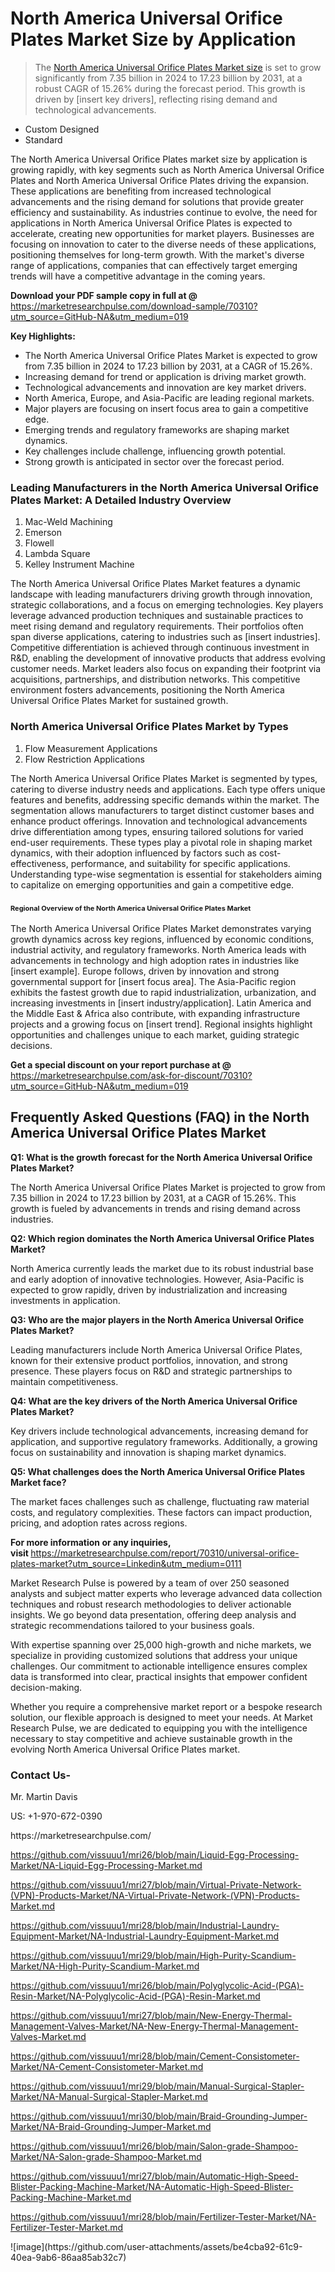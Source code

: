 <h1>North America Universal Orifice Plates Market&nbsp;Size by Application</h1><blockquote><p>The <a href="https://marketresearchpulse.com/download-sample/70310?utm_source=GitHub-NA&amp;utm_medium=019">North America Universal Orifice Plates Market size</a> is set to grow significantly from 7.35 billion in 2024 to 17.23 billion by 2031, at a robust CAGR of 15.26% during the forecast period. This growth is driven by [insert key drivers], reflecting rising demand and technological advancements.</p></blockquote><ul><li>Custom Designed<li> Standard</li></ul><p>The North America Universal Orifice Plates market size by application is growing rapidly, with key segments such as North America Universal Orifice Plates and North America Universal Orifice Plates driving the expansion. These applications are benefiting from increased technological advancements and the rising demand for solutions that provide greater efficiency and sustainability. As industries continue to evolve, the need for applications in North America Universal Orifice Plates is expected to accelerate, creating new opportunities for market players. Businesses are focusing on innovation to cater to the diverse needs of these applications, positioning themselves for long-term growth. With the market's diverse range of applications, companies that can effectively target emerging trends will have a competitive advantage in the coming years.</p><p><strong>Download your PDF sample copy in full at @ </strong><a href="https://marketresearchpulse.com/download-sample/70310?utm_source=GitHub-NA&amp;utm_medium=019">https://marketresearchpulse.com/download-sample/70310?utm_source=GitHub-NA&amp;utm_medium=019</a></p><p><strong>Key Highlights: </strong></p><ul><li>The North America Universal Orifice Plates Market is expected to grow from 7.35 billion in 2024 to 17.23 billion by 2031, at a CAGR of 15.26%.</li><li>Increasing demand for trend or application is driving market growth.</li><li>Technological advancements and innovation are key market drivers.</li><li>North America, Europe, and Asia-Pacific are leading regional markets.</li><li>Major players are focusing on insert focus area to gain a competitive edge.</li><li>Emerging trends and regulatory frameworks are shaping market dynamics.</li><li>Key challenges include challenge, influencing growth potential.</li><li>Strong growth is anticipated in sector over the forecast period.</li></ul><h3>Leading Manufacturers in the North America Universal Orifice Plates Market: A Detailed Industry Overview</h3><ol><li>Mac-Weld Machining</li><li>Emerson</li><li>Flowell</li><li>Lambda Square</li><li>Kelley Instrument Machine</li></ol><div class="flex max-w-full flex-col flex-grow"><div class="min-h-8 text-message flex w-full flex-col items-end gap-2 whitespace-normal break-words [.text-message+&amp;]:mt-5" dir="auto" data-message-author-role="assistant" data-message-id="fd8432e4-4910-450d-b182-61b7bfb0a01f" data-message-model-slug="gpt-4o"><div class="flex w-full flex-col gap-1 empty:hidden first:pt-[3px]"><div class="markdown prose w-full break-words dark:prose-invert light"><p>The North America Universal Orifice Plates Market features a dynamic landscape with leading manufacturers driving growth through innovation, strategic collaborations, and a focus on emerging technologies. Key players leverage advanced production techniques and sustainable practices to meet rising demand and regulatory requirements. Their portfolios often span diverse applications, catering to industries such as [insert industries]. Competitive differentiation is achieved through continuous investment in R&amp;D, enabling the development of innovative products that address evolving customer needs. Market leaders also focus on expanding their footprint via acquisitions, partnerships, and distribution networks. This competitive environment fosters advancements, positioning the North America Universal Orifice Plates Market for sustained growth.</p></div></div></div></div><h3>North America Universal Orifice Plates Market by Types</h3><ol><li>Flow Measurement Applications<li> Flow Restriction Applications</li></ol><div class="flex max-w-full flex-col flex-grow"><div class="min-h-8 text-message flex w-full flex-col items-end gap-2 whitespace-normal break-words [.text-message+&amp;]:mt-5" dir="auto" data-message-author-role="assistant" data-message-id="084470be-0bb7-4664-bddf-5156b4f41249" data-message-model-slug="gpt-4o-mini"><div class="flex w-full flex-col gap-1 empty:hidden first:pt-[3px]"><div class="markdown prose w-full break-words dark:prose-invert light"><p>The North America Universal Orifice Plates Market is segmented by types, catering to diverse industry needs and applications. Each type offers unique features and benefits, addressing specific demands within the market. The segmentation allows manufacturers to target distinct customer bases and enhance product offerings. Innovation and technological advancements drive differentiation among types, ensuring tailored solutions for varied end-user requirements. These types play a pivotal role in shaping market dynamics, with their adoption influenced by factors such as cost-effectiveness, performance, and suitability for specific applications. Understanding type-wise segmentation is essential for stakeholders aiming to capitalize on emerging opportunities and gain a competitive edge.</p></div></div></div></div><h3><span style="font-size: 11px;">Regional Overview of the North America Universal Orifice Plates Market</span></h3><div class="flex max-w-full flex-col flex-grow"><div class="min-h-8 text-message flex w-full flex-col items-end gap-2 whitespace-normal break-words [.text-message+&amp;]:mt-5" dir="auto" data-message-author-role="assistant" data-message-id="e9038762-ce64-4e30-91c9-9bd413514231" data-message-model-slug="gpt-4o-mini"><div class="flex w-full flex-col gap-1 empty:hidden first:pt-[3px]"><div class="markdown prose w-full break-words dark:prose-invert light"><p>The North America Universal Orifice Plates Market demonstrates varying growth dynamics across key regions, influenced by economic conditions, industrial activity, and regulatory frameworks. North America leads with advancements in technology and high adoption rates in industries like [insert example]. Europe follows, driven by innovation and strong governmental support for [insert focus area]. The Asia-Pacific region exhibits the fastest growth due to rapid industrialization, urbanization, and increasing investments in [insert industry/application]. Latin America and the Middle East &amp; Africa also contribute, with expanding infrastructure projects and a growing focus on [insert trend]. Regional insights highlight opportunities and challenges unique to each market, guiding strategic decisions.</p></div></div></div></div><p><strong>Get a special discount on your report purchase at @ </strong><a href="https://marketresearchpulse.com/ask-for-discount/70310?utm_source=GitHub-NA&amp;utm_medium=019">https://marketresearchpulse.com/ask-for-discount/70310?utm_source=GitHub-NA&amp;utm_medium=019</a></p><h2>Frequently Asked Questions (FAQ) in the North America Universal Orifice Plates Market</h2><p><strong>Q1: What is the growth forecast for the North America Universal Orifice Plates Market?</strong></p><p>The North America Universal Orifice Plates Market is projected to grow from 7.35 billion in 2024 to 17.23 billion by 2031, at a CAGR of 15.26%. This growth is fueled by advancements in trends and rising demand across industries.</p><p><strong>Q2: Which region dominates the North America Universal Orifice Plates Market?</strong></p><p>North America currently leads the market due to its robust industrial base and early adoption of innovative technologies. However, Asia-Pacific is expected to grow rapidly, driven by industrialization and increasing investments in application.</p><p><strong>Q3: Who are the major players in the North America Universal Orifice Plates Market?</strong></p><p>Leading manufacturers include North America Universal Orifice Plates, known for their extensive product portfolios, innovation, and strong presence. These players focus on R&amp;D and strategic partnerships to maintain competitiveness.</p><p><strong>Q4: What are the key drivers of the North America Universal Orifice Plates Market?</strong></p><p>Key drivers include technological advancements, increasing demand for application, and supportive regulatory frameworks. Additionally, a growing focus on sustainability and innovation is shaping market dynamics.</p><p><strong>Q5: What challenges does the North America Universal Orifice Plates Market face?</strong></p><p>The market faces challenges such as challenge, fluctuating raw material costs, and regulatory complexities. These factors can impact production, pricing, and adoption rates across regions.</p><p><strong>For more information or any inquiries, visit&nbsp;</strong><a href="https://marketresearchpulse.com/report/70310/universal-orifice-plates-market?utm_source=Linkedin&utm_medium=0111">https://marketresearchpulse.com/report/70310/universal-orifice-plates-market?utm_source=Linkedin&utm_medium=0111</a></p><p>Market Research Pulse is powered by a team of over 250 seasoned analysts and subject matter experts who leverage advanced data collection techniques and robust research methodologies to deliver actionable insights. We go beyond data presentation, offering deep analysis and strategic recommendations tailored to your business goals.</p><p>With expertise spanning over 25,000 high-growth and niche markets, we specialize in providing customized solutions that address your unique challenges. Our commitment to actionable intelligence ensures complex data is transformed into clear, practical insights that empower confident decision-making.</p><p>Whether you require a comprehensive market report or a bespoke research solution, our flexible approach is designed to meet your needs. At Market Research Pulse, we are dedicated to equipping you with the intelligence necessary to stay competitive and achieve sustainable growth in the evolving North America Universal Orifice Plates market.</p><h3><strong>Contact Us-</strong></h3><p>Mr. Martin Davis</p><p>US: +1-970-672-0390</p><p>https://marketresearchpulse.com/</p><p><a href="https://github.com/vissuuu1/mri26/blob/main/Liquid-Egg-Processing-Market/NA-Liquid-Egg-Processing-Market.md">https://github.com/vissuuu1/mri26/blob/main/Liquid-Egg-Processing-Market/NA-Liquid-Egg-Processing-Market.md</a></p><p><a href="https://github.com/vissuuu1/mri27/blob/main/Virtual-Private-Network-(VPN)-Products-Market/NA-Virtual-Private-Network-(VPN)-Products-Market.md">https://github.com/vissuuu1/mri27/blob/main/Virtual-Private-Network-(VPN)-Products-Market/NA-Virtual-Private-Network-(VPN)-Products-Market.md</a></p><p><a href="https://github.com/vissuuu1/mri28/blob/main/Industrial-Laundry-Equipment-Market/NA-Industrial-Laundry-Equipment-Market.md">https://github.com/vissuuu1/mri28/blob/main/Industrial-Laundry-Equipment-Market/NA-Industrial-Laundry-Equipment-Market.md</a></p><p><a href="https://github.com/vissuuu1/mri29/blob/main/High-Purity-Scandium-Market/NA-High-Purity-Scandium-Market.md">https://github.com/vissuuu1/mri29/blob/main/High-Purity-Scandium-Market/NA-High-Purity-Scandium-Market.md</a></p><p><a href="https://github.com/vissuuu1/mri26/blob/main/Polyglycolic-Acid-(PGA)-Resin-Market/NA-Polyglycolic-Acid-(PGA)-Resin-Market.md">https://github.com/vissuuu1/mri26/blob/main/Polyglycolic-Acid-(PGA)-Resin-Market/NA-Polyglycolic-Acid-(PGA)-Resin-Market.md</a></p><p><a href="https://github.com/vissuuu1/mri27/blob/main/New-Energy-Thermal-Management-Valves-Market/NA-New-Energy-Thermal-Management-Valves-Market.md">https://github.com/vissuuu1/mri27/blob/main/New-Energy-Thermal-Management-Valves-Market/NA-New-Energy-Thermal-Management-Valves-Market.md</a></p><p><a href="https://github.com/vissuuu1/mri28/blob/main/Cement-Consistometer-Market/NA-Cement-Consistometer-Market.md">https://github.com/vissuuu1/mri28/blob/main/Cement-Consistometer-Market/NA-Cement-Consistometer-Market.md</a></p><p><a href="https://github.com/vissuuu1/mri29/blob/main/Manual-Surgical-Stapler-Market/NA-Manual-Surgical-Stapler-Market.md">https://github.com/vissuuu1/mri29/blob/main/Manual-Surgical-Stapler-Market/NA-Manual-Surgical-Stapler-Market.md</a></p><p><a href="https://github.com/vissuuu1/mri30/blob/main/Braid-Grounding-Jumper-Market/NA-Braid-Grounding-Jumper-Market.md">https://github.com/vissuuu1/mri30/blob/main/Braid-Grounding-Jumper-Market/NA-Braid-Grounding-Jumper-Market.md</a></p><p><a href="https://github.com/vissuuu1/mri26/blob/main/Salon-grade-Shampoo-Market/NA-Salon-grade-Shampoo-Market.md">https://github.com/vissuuu1/mri26/blob/main/Salon-grade-Shampoo-Market/NA-Salon-grade-Shampoo-Market.md</a></p><p><a href="https://github.com/vissuuu1/mri27/blob/main/Automatic-High-Speed-Blister-Packing-Machine-Market/NA-Automatic-High-Speed-Blister-Packing-Machine-Market.md">https://github.com/vissuuu1/mri27/blob/main/Automatic-High-Speed-Blister-Packing-Machine-Market/NA-Automatic-High-Speed-Blister-Packing-Machine-Market.md</a></p><p><a href="https://github.com/vissuuu1/mri28/blob/main/Fertilizer-Tester-Market/NA-Fertilizer-Tester-Market.md">https://github.com/vissuuu1/mri28/blob/main/Fertilizer-Tester-Market/NA-Fertilizer-Tester-Market.md</a></p>
![image](https://github.com/user-attachments/assets/be4cba92-61c9-40ea-9ab6-86aa85ab32c7)
